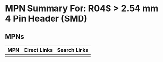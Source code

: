 



# MPN Summary For: R04S > 2.54 mm 4 Pin Header (SMD)

## MPNs
  

|MPN|Direct Links|Search Links|
| :--- | :--- | :--- |
||||
